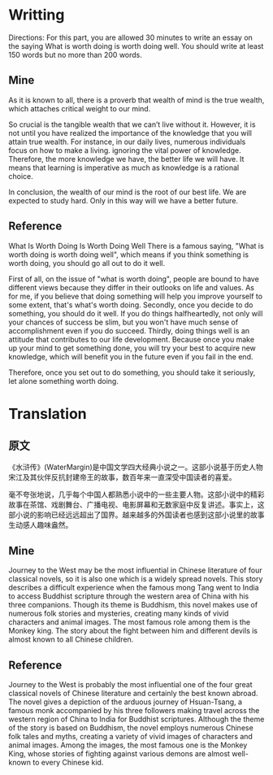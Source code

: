 # Writting
Directions: For this part, you are allowed 30 minutes to write an essay on the saying What is worth doing is worth doing well. You should write at least 150 words but no more than 200 words.
## Mine
As it is known to all, there is a proverb that wealth of mind is the true wealth, which attaches critical weight to our mind.

So crucial is the tangible wealth that we can’t live without it. However, it is not until you have realized the importance of the knowledge that you will attain true wealth. For instance, in our daily lives, numerous individuals focus on how to make a living. ignoring the vital power of knowledge. Therefore, the more knowledge we have, the better life we will have. It means that learning is imperative as much as knowledge is a rational choice.

In conclusion, the wealth of our mind is the root of our best life. We are expected to study hard. Only in this way will we have a better future.
## Reference
What Is Worth Doing Is Worth Doing Well There is a famous saying, "What is worth doing is worth doing well", which means if you think something is worth doing, you should go all out to do it well.

First of all, on the issue of "what is worth doing", people are bound to have different views because they differ in their outlooks on life and values. As for me, if you believe that doing something will help you improve yourself to some extent, that's what's worth doing. Secondly, once you decide to do something, you should do it well. If you do things halfheartedly, not only will your chances of success be slim, but you won't have much sense of accomplishment even if you do succeed. Thirdly, doing things well is an attitude that contributes to our life development. Because once you make up your mind to get something done, you will try your best to acquire new knowledge, which will benefit you in the future even if you fail in the end.

Therefore, once you set out to do something, you should take it seriously, let alone something worth doing.


# Translation
## 原文
《水浒传》(WaterMargin)是中国文学四大经典小说之一。这部小说基于历史人物宋江及其伙伴反抗封建帝王的故事，数百年来一直深受中国读者的喜爱。

毫不夸张地说，几乎每个中国人都熟悉小说中的一些主要人物。这部小说中的精彩故事在茶馆、戏剧舞台、广播电视、电影屏幕和无数家庭中反复讲述。事实上，这部小说的影响已经远远超出了国界。越来越多的外国读者也感到这部小说里的故事生动感人趣味盎然。
## Mine
Journey to the West may be the most influential in Chinese literature of four classical novels, so it is also one which is a widely spread novels. This story describes a difficult experience when the famous mong Tang went to India to access Buddhist scripture through the western area of China with his three companions. Though its theme is Buddhism, this novel makes use of numerous folk stories and mysteries, creating many kinds of vivid characters and animal images. The most famous role among them is the Monkey king. The story about the fight between him and different devils is almost known to all Chinese children.
## Reference
Journey to the West is probably the most influential one of the four great classical novels of Chinese literature and certainly the best known abroad. The novel gives a depiction of the arduous journey of Hsuan-Tsang, a famous monk accompanied by his three followers making travel across the western region of China to India for Buddhist scriptures. Although the theme of the story is based on Buddhism, the novel employs numerous Chinese folk tales and myths, creating a variety of vivid images of characters and animal images. Among the images, the most famous one is the Monkey King, whose stories of fighting against various demons are almost well-known to every Chinese kid.